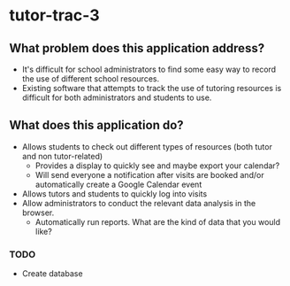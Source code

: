 # tutor-trac-3

## What problem does this application address?
* It's difficult for school administrators to find some easy way to record the
  use of different school resources.
* Existing software that attempts to track the use of tutoring resources is
  difficult for both administrators and students to use.

## What does this application do?
* Allows students to check out different types of resources (both tutor and non
  tutor-related)
    * Provides a display to quickly see and maybe export your calendar?
    * Will send everyone a notification after visits are booked and/or
      automatically create a Google Calendar event
* Allows tutors and students to quickly log into visits
* Allow administrators to conduct the relevant data analysis in the browser.
    * Automatically run reports. What are the kind of data that you would like?

### TODO
* Create database
